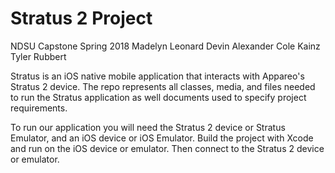 # Stratus 2 Project
NDSU Capstone Spring 2018
Madelyn Leonard
Devin Alexander
Cole Kainz
Tyler Rubbert

Stratus is an iOS native mobile application that interacts with Appareo's Stratus 2 device. The repo represents 
all classes, media, and files needed to run the Stratus application as well documents used to specify project requirements. 

To run our application you will need the Stratus 2 device or Stratus Emulator, and an iOS device or iOS Emulator. 
Build the project with Xcode and run on the iOS device or emulator. Then connect to the Stratus 2 device or emulator. 
